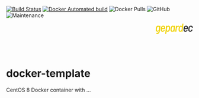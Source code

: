 [![Build Status](https://travis-ci.com/gepardec/docker-template.svg?branch=master)](https://travis-ci.com/gepardec/docker-template)
[![Docker Automated build](https://img.shields.io/docker/automated/gepardec/docker-template.svg?maxAge=2592000)](https://hub.docker.com/r/gepardec/docker-template/)
![Docker Pulls](https://img.shields.io/docker/pulls/gepardec/docker-template)
![GitHub](https://img.shields.io/github/license/gepardec/docker-template)
![Maintenance](https://img.shields.io/maintenance/yes/2019)
<p align="right">
<img alt="gepardec" width=100px src="https://github.com/Gepardec/docker-template/raw/master/.images/gepardec.png">
</p>
<br>
<br>

# docker-template

CentOS 8 Docker container with ...